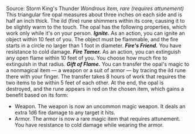 Source: Storm King's Thunder
*Wondrous item, rare (requires attunement)*
This triangular fire opal measures about three inches on each side and is half an inch thick. The ild (fire) rune shimmers within its core, causing it to be slightly warm to the touch. The opal has the following properties, which work only while it's on your person.
***Ignite.*** As an action, you can ignite an object within 10 feet of you. The object must be flammable, and the fire starts in a circle no larger than 1 foot in diameter.
***Fire's Friend.*** You have resistance to cold damage.
***Fire Tamer.*** As an action, you can extinguish any open flame within 10 feet of you. You choose how much fire to extinguish in that radius.
***Gift of Flame.*** You can transfer the opal's magic to a nonmagical item — a weapon or a suit of armor — by tracing the ild rune there with your finger. The transfer takes 8 hours of work that requires the two items to be within 5 feet of each other. At the end, the opal is destroyed, and the rune appears in red on the chosen item, which gains a benefit based on its form:
* Weapon. The weapon is now an uncommon magic weapon. It deals an extra 1d6 fire damage to any target it hits.
* Armor. The armor is now a rare magic item that requires attunement. You have resistance to cold damage while wearing the armor.
